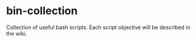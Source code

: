# bin-collection

Collection of useful bash scripts.  Each script objective will be described in the wiki.
